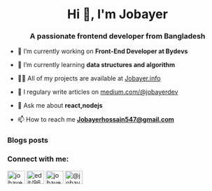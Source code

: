 <h1 align="center">Hi 👋, I'm Jobayer</h1>
<h3 align="center">A passionate frontend developer from Bangladesh</h3>

- 🔭 I’m currently working on **Front-End Developer at Bydevs**

- 🌱 I’m currently learning **data structures and algorithm**

- 👨‍💻 All of my projects are available at <a href="https://Jobayer.info" target="blank">Jobayer.info</a> 

- 📝 I regulary write articles on  <a href="https://medium.com/@jobayerdev" target="blank">medium.com/@jobayerdev</a>

- 💬 Ask me about **react,nodejs**

- 📫 How to reach me **Jobayerhossain547@gmail.com**

### Blogs posts
<!-- BLOG-POST-LIST:START -->
<!-- BLOG-POST-LIST:END -->

<p align="left">
<h3 align="left">Connect with me:</h3>
<a href="https://linkedin.com/in/jobayerdev" target="blank"><img align="center" src="https://cdn.jsdelivr.net/npm/simple-icons@3.0.1/icons/linkedin.svg" alt="jobayerdev" height="30" width="40" /></a>
<a href="https://stackoverflow.com/users/9648823/jobayer-hossain" target="blank"><img align="center" src="https://cdn.jsdelivr.net/npm/simple-icons@3.0.1/icons/stackoverflow.svg" alt="edit/9648823" height="30" width="40" /></a>
<a href="https://fb.com/jobayerdev" target="blank"><img align="center" src="https://cdn.jsdelivr.net/npm/simple-icons@3.0.1/icons/facebook.svg" alt="jobayerdev" height="30" width="40" /></a>
<a href="https://medium.com/@jobayerdev" target="blank"><img align="center" src="https://cdn.jsdelivr.net/npm/simple-icons@3.0.1/icons/medium.svg" alt="@jobayerdev" height="30" width="40" /></a>
</p>

